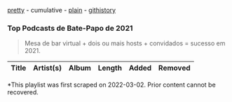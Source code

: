 [pretty](/playlists/pretty/37i9dQZF1DX5sOH3YgmxsX.md) - cumulative - [plain](/playlists/plain/37i9dQZF1DX5sOH3YgmxsX) - [githistory](https://github.githistory.xyz/mackorone/spotify-playlist-archive/blob/main/playlists/plain/37i9dQZF1DX5sOH3YgmxsX)

### Top Podcasts de Bate\-Papo de 2021

> Mesa de bar virtual + dois ou mais hosts + convidados = sucesso em 2021.

| Title | Artist(s) | Album | Length | Added | Removed |
|---|---|---|---|---|---|

\*This playlist was first scraped on 2022-03-02. Prior content cannot be recovered.
